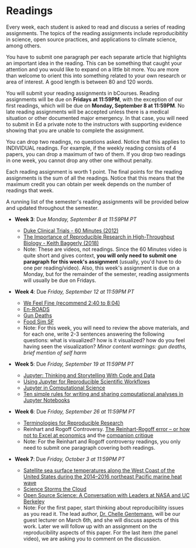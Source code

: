 # Readings

Every week, each student is asked to read and discuss a series of reading assignments. The topics of the reading assignments include reproducibitity in science, open source practices, and applications to climate science, among others. 

You have to submit one paragraph per each separate article that highlights an important idea in the reading. This can be something that caught your attention and you would like to expand on a little bit more. You are more than welcome to orient this into something related to your own research or area of interest. A good length is between 80 and 120 words.

You will submit your reading assignments in bCourses. Reading assignments will be due on **Fridays at 11:59PM**, with the exception of our first readings, which will be due on **Monday, September 8 at 11:59PM**. No late reading assignments will be accepted unless there is a medical situation or other documented major emergency. In that case, you will need to submit in Ed a private note to the instructors with supporting evidence showing that you are unable to complete the assignment. 

You can drop two readings, no questions asked. Notice that this applies to INDIVIDUAL readings. For example, if the weekly reading consists of 4 papers, you can drop a maximum of two of them. If you drop two readings in one week, you cannot drop any other one without penalty. 

Each reading assignment is worth 1 point. The final points for the reading assignments is the sum of all the readings. Notice that this means that the maximum credit you can obtain per week depends on the number of readings that week.
    
A running list of the semester's reading assignments will be provided below and updated throughout the semester.

+ **Week 3**: Due *Monday, September 8 at 11:59PM PT*
    - [Duke Clinical Trials - 60 Minutes (2012)](https://www.youtube.com/watch?v=W5sZTNPMQRM&ab_channel=HensonFuerst)
    - [The Importance of Reproducible Research in High-Throughput Biology - Keith Baggerly (2018)](https://www.youtube.com/watch?v=8QJfNS7XXwA&ab_channel=UWVideo)
    - Note: These are videos, not readings. Since the 60 Minutes video is quite short and gives context, **you will only need to submit one paragraph for this week's assignment** (usually, you'd have to do one per reading/video). Also, this week's assignment is due on a Monday, but for the remainder of the semester, reading assignments will usually be due on Fridays.

+ **Week 4**: Due *Friday, September 12 at 11:59PM PT*
    - [We Feel Fine (recommend 2:40 to 8:04)](https://www.ted.com/talks/jonathan_harris_the_web_s_secret_stories/details%20.)
    - [En-ROADS](https://en-roads.climateinteractive.org/scenario.html?v=25.8.0)
    - [Gun Deaths](https://guns.periscopic.com/)
    - [Food Sim SF](https://foodsimsf.com/)
    - Note: For this week, you will need to review the above materials, and for each one, write 2-3 sentences answering the following questions: what is visualized? how is it visualized? how do you feel having seen the visualization? *Minor content warnings: gun deaths, brief mention of self harm*

+ **Week 5**: Due *Friday, September 19 at 11:59PM PT*
    - [Jupyter: Thinking and Storytelling With Code and Data](https://ieeexplore.ieee.org/document/9387490)
    - [Using Jupyter for Reproducible Scientific Workflows](https://ieeexplore.ieee.org/document/9325550)
    - [Jupyter in Computational Science](https://ieeexplore.ieee.org/document/9387474?denied=)
    - [Ten simple rules for writing and sharing computational analyses in Jupyter Notebooks](https://journals.plos.org/ploscompbiol/article?id=10.1371/journal.pcbi.1007007)                                     

+ **Week 6**: Due *Friday, September 26 at 11:59PM PT*
    - [Terminologies for Reproducible Research](https://arxiv.org/abs/1802.03311)
    - Reinhart and Rogoff Controversy. [The Reinhart-Rogoff error – or how not to Excel at economics](https://theconversation.com/the-reinhart-rogoff-error-or-how-not-to-excel-at-economics-13646) and the [companion critique](https://peri.umass.edu/wp-content/uploads/joomla/images/WP322.pdf)
    - Note: For the Reinhart and Rogoff controversy readings, you only need to submit one paragraph covering both readings.    

+ **Week 7**: Due *Friday, October 3 at 11:59PM PT*
    - [Satellite sea surface temperatures along the West Coast of the United States during the 2014–2016 northeast Pacific marine heat wave](https://agupubs.onlinelibrary.wiley.com/doi/10.1002/2016GL071039)
    - [Science Storms the Cloud](https://essopenarchive.org/doi/full/10.1002/essoar.10506344.2)
    - [Open Source Science: A Conversation with Leaders at NASA and UC Berkeley](https://www.youtube.com/watch?v=4GMNJkq027Q)
    - Note: For the first paper, start thinking about reproducibility issues as you read it. The lead author, [Dr. Chelle Gentemann](https://cgentemann.github.io/), will be our guest lecturer on March 6th, and she will discuss aspects of this work. Later we will follow up with an assignment on the reproducibility aspects of this paper. For the last item (the panel video), we are asking you to comment on the discussion.
